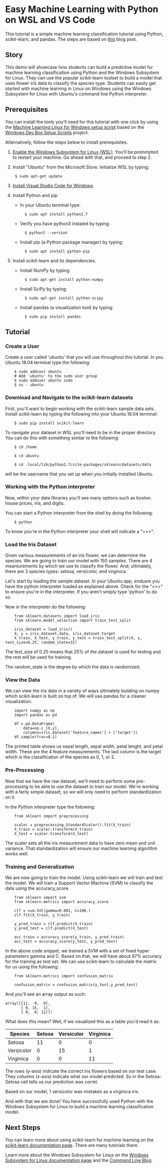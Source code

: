 # Easy Machine Learning with Python on WSL and VS Code
This tutorial is a simple machine learning classification tutorial using Python, scikit-learn, and pandas. The steps are based on [this](https://blog.paperspace.com/getting-started-with-scikit-learn/) blog post.

## Story
This demo will showcase how students can build a predictive model for machine learning classification using Python and the Windows Subsystem for Linux. They can use the popular scikit-learn toolset to build a model that uses flower iris data to classify the species type. Students can easily get started with machine learning in Linux on Windows using the Windows Subsystem for Linux with Ubuntu's command line Python interpreter.

## Prerequisites
You can install the tools you'll need for this tutorial with one click by using the [Machine Learning Linux for Windows setup script](http://boxstarter.org/package/url?https://raw.githubusercontent.com/Microsoft/Dev-Advocacy-Samples/master/dev_setup.ps1) based on the [Windows Dev Box Setup Scripts](https://github.com/Microsoft/windows-dev-box-setup-scripts) project. 

Alternatively, follow the steps below to install prerequisites.

1. [Enable the Windows Subsystem for Linux (WSL)](https://docs.microsoft.com/en-us/windows/wsl/install-win10). You'll be prommpted to restart your machine. Go ahead with that, and proceed to step 2.
2. Install "Ubuntu" from the Microsoft Store. Initialize WSL by typing:

        $ sudo apt-get update

3. [Install Visual Studio Code for Windows](https://code.visualstudio.com/Download).
4. Install Python and pip.
    - In your Ubuntu terminal type:
    
            $ sudo apt install python2.7

    - Verify you have python3 instaled by typing:

            $ python3 --version
    
    - Install pip (a Python package manager) by typing:

            $ sudo apt install python-pip
    
5. Install scikit-learn and its dependencies.
    - Install NumPy by typing:

            $ sudo apt-get install python-numpy
    
    - Install SciPy by typing:

            $ sudo apt-get install python-scipy

    - Install pandas (a visualization tool) by typing:

            $ sudo pip install pandas

## Tutorial
### Create a User
Create a user called 'ubuntu' that you will use throughout this tutorial. In you Ubuntu 18.04 terminal type the following:

        $ sudo adduser ubuntu
        # Add 'ubuntu' to the sudo user group
        $ sudo adduser ubuntu sudo
        $ su - ubuntu

### Download and Navigate to the scikit-learn datasets
First, you'll want to begin working with the scikit-learn sample data sets. Install scikit-learn by typing the following into your Ubuntu 18.04 terminal:
        
        $ sudo pip install scikit-learn

To navigate your dataset in WSL you'll need to be in the proper directory. You can do this with something similar to the following:

        $ cd /home

        $ cd ubuntu

        $ cd .local/lib/python2.7/site-packages/sklearn/datasets/data

<Ubuntu username> will be the username that you set up when you initially installed Ubuntu.

### Working with the Python interpreter 

Now, within your data libraries you'll see many options such as boston house prices, iris, and digits.

You can start a Python interpreter from the shell by doing the following:

        $ python

To know you're in the Python interpreter your shell will indicate a ">>>".

### Load the Iris Dataset

Given various measurements of an iris flower, we can determine the species. We are going to train our model with 150 samples. There are 4 meanturements by which we use to classify the flower. And, ultimately, there are 3 species types: setosa, versicolor, and virginica.

Let's start by loading the sample dataset. In your Ubuntu app, endusre you have the python interpreter loaded as explained above. Check for the ">>>" to ensure you're in the interpreter. If you aren't smiply type 'python' to do so.

Now in the interpreter do the following:

        from sklearn.datasets import load_iris
        from sklearn.model_selection import train_test_split

        iris_dataset = load_iris()
        X, y = iris_dataset.data, iris_dataset.target
        X_train, X_test, y_train, y_test = train_test_split(X, y, test_size=0.25, random_state=31)

The test_size of 0.25 means that 25% of the dataset is used for testing and the rest will be used for training.

The random_state is the degree by which the data is randomized.

### View the Data
We can view the iris data in a variety of ways ultimately building on numpy which scikit-learn is built on top of. We will use pandas for a cleaner visualization.

        import numpy as np
        import pandas as pd

        df = pd.DataFrame(
            data=np.c_[X,y], 
            columns=iris_dataset['feature_names'] + ['target'])
        df.sample(frac=0.1)

The printed table shows us sepal length, sepal width, petal lenght, and petal width. These are the 4 feature measurements. The last column is the target which is the classification of the species as 0, 1, or 2.

### Pre-Processing
Now that we have the raw dataset, we'll need to perform some pre-processing to be able to use the dataset to train our model. We're working with a farily simple dataset, so we will only need to perform standardization on it.

In the Python interpreter type the following:

        from sklearn import preprocessing
    
        scaler = preprocessing.StandardScaler().fit(X_train)
        X_train = scaler.transform(X_train)
        X_test = scaler.transform(X_test)

The scaler sets all the iris measurement data to have zero mean and unit variance. That standardization will ensure our machine learning algorithm works well.

### Training and Generalization
We are now going to train the model. Using scikit-learn we will train and test the model. We will train a Support Vector Machine (SVM) to classify the data using the accuracy_score.

        from sklearn import svm
        from sklearn.metrics import accuracy_score

        clf = svm.SVC(gamma=0.001, C=100.)
        clf.fit(X_train, y_train)
        
        y_pred_train = clf.predict(X_train)
        y_pred_test = clf.predict(X_test)
        
        acc_train = accuracy_score(y_train, y_pred_train) 
        acc_test = accuracy_score(y_test, y_pred_test)

In the above code snippet, we trained a SVM with a set of fixed hyper parameters gamma and C. Based on that, we will have about 97% accuracy for the training as test set. We can use scikit-learn to calculate the matrix for us using the following: 

        from sklearn.metrics import confusion_matrix

        confusion_matrix = confusion_matrix(y_test,y_pred_test)

And you'll see an array output as such:


    array([[11,  0,  0],
           [ 0, 15,  1],
           [ 0,  0, 11]])

What does this mean? Well, if we visualized this as a table you'd read it as:

| Species | Setosa | Versicolor | Virginica |
|---|---|---|---|
| Setosa | 11 | 0 | 0 |
| Versicolor | 0 | 15 | 1 |
| Virginica | 0 | 0 | 11 |

The rows (y-axis) indicate the correct iris flowers based on our test case. They columns (x-axis) indicate what our model predicted. So in the Setosa-Setosa cell tells us our prediction was corret. 

Based on our model, 1 versicolor was mistaken as a virginica iris.

And with that we are done! You have successfully used Python with the Windows Subsystem for Linux to build a machine learning classification model.

## Next Steps
You can learn more about using scikit-learn for machine learning on the [scikit-learn documentation page](http://scikit-learn.org/stable/index.html). There are many tutorials there.

Learn more about the Windows Subsystem for Linux on the [Windows Subsystem for Linux documentation page](https://docs.microsoft.com/en-us/windows/wsl/about) and the [Command Line Blog](https://blogs.msdn.microsoft.com/commandline/).

